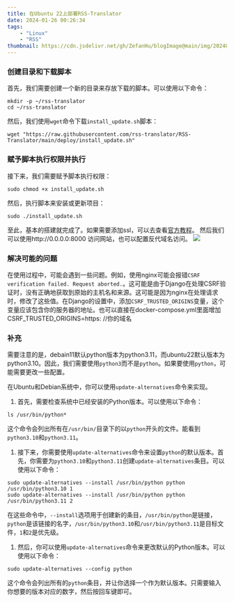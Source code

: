 ```yaml
---
title: 在Ubuntu 22上部署RSS-Translator
date: 2024-01-26 00:26:34
tags:
    - "Linux"
    - "RSS"
thumbnail: https://cdn.jsdelivr.net/gh/ZefanHu/blogImage@main/img/20240126003912.png
---
```


### 创建目录和下载脚本

首先，我们需要创建一个新的目录来存放下载的脚本。可以使用以下命令：

```
mkdir -p ~/rss-translator
cd ~/rss-translator
```

然后，我们使用`wget`命令下载`install_update.sh`脚本：

```
wget "https://raw.githubusercontent.com/rss-translator/RSS-Translator/main/deploy/install_update.sh"
```

### 赋予脚本执行权限并执行

接下来，我们需要赋予脚本执行权限：

```
sudo chmod +x install_update.sh
```

然后，执行脚本来安装或更新项目：

```
sudo ./install_update.sh
```


至此，基本的搭建就完成了。如果需要添加ssl，可以去查看[官方教程](https://github.com/rss-translator/RSS-Translator?tab=readme-ov-file#开启ssl)。
然后我们可以使用http://0.0.0.0:8000 访问网站，也可以配置反代域名访问。
![](https://cdn.jsdelivr.net/gh/ZefanHu/blogImage@main/img/20240126004127.png)

### 解决可能的问题

在使用过程中，可能会遇到一些问题。例如，使用nginx可能会报错`CSRF verification failed. Request aborted.`。这可能是由于Django在处理CSRF验证时，没有正确地获取到原始的主机名和来源。这可能是因为nginx在处理请求时，修改了这些值。在Django的设置中，添加`CSRF_TRUSTED_ORIGINS`变量，这个变量应该包含你的服务器的地址。也可以直接在docker-compose.yml里面增加CSRF_TRUSTED_ORIGINS=https: //你的域名

### 补充

需要注意的是，debain11默认python版本为python3.11，而ubuntu22默认版本为python3.10。因此，我们需要使用`python3`而不是`python`。如果要使用`python`，可能需要更改一些配置。

在Ubuntu和Debian系统中，你可以使用`update-alternatives`命令来实现。

1. 首先，需要检查系统中已经安装的Python版本。可以使用以下命令：

```
ls /usr/bin/python*
```

这个命令会列出所有在`/usr/bin/`目录下的以`python`开头的文件。能看到`python3.10`和`python3.11`。

1. 接下来，你需要使用`update-alternatives`命令来设置`python`的默认版本。首先，你需要为`python3.10`和`python3.11`创建`update-alternatives`条目。可以使用以下命令：

```
sudo update-alternatives --install /usr/bin/python python /usr/bin/python3.10 1
sudo update-alternatives --install /usr/bin/python python /usr/bin/python3.11 2
```

在这些命令中，`--install`选项用于创建新的条目，`/usr/bin/python`是链接，`python`是该链接的名字，`/usr/bin/python3.10`和`/usr/bin/python3.11`是目标文件，`1`和`2`是优先级。

1. 然后，你可以使用`update-alternatives`命令来更改默认的Python版本。可以使用以下命令：

```
sudo update-alternatives --config python
```

这个命令会列出所有的`python`条目，并让你选择一个作为默认版本。只需要输入你想要的版本对应的数字，然后按回车键即可。
